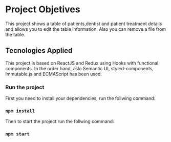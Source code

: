 # Project Objetives
This project shows a table of patients,dentist and patient treatment details and allows you to edit the table information. Also you can remove a file from the table. 

## Tecnologies Applied

This project is based on ReactJS and Redux using Hooks with functional components. In the order hand, aslo Semantic UI, styled-components, Immutable.js and ECMAScript has been used. 

### Run the project

First you need to install your dependencies, run the follwing command:

### `npm install`

Then to start the project run the follwing command:

### `npm start`


